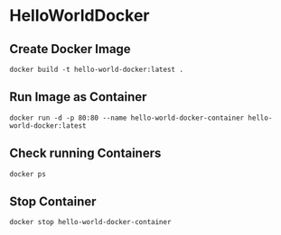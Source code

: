 # HelloWorldDocker

## Create Docker Image
```
docker build -t hello-world-docker:latest .
```

## Run Image as Container
```
docker run -d -p 80:80 --name hello-world-docker-container hello-world-docker:latest
```

## Check running Containers
```
docker ps
```

## Stop Container
```
docker stop hello-world-docker-container
```
